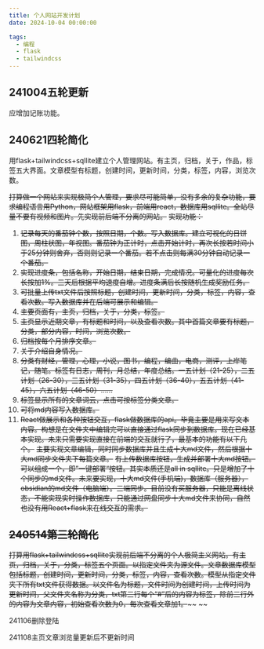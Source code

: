 ```yaml
---
title: 个人网站开发计划
date: 2024-10-04 00:00:00

tags: 
  - 编程
  - flask
  - tailwindcss
---
```

## 241004五轮更新

应增加记账功能。

## 240621四轮简化

用flask+tailwindcss+sqllite建立个人管理网站。有主页，归档，关于，作品，标签五大界面。文章模型有标题，创建时间，更新时间，分类，标签，内容，浏览次数。

~~打算做一个网站来实现极简个人管理，要求尽可能简单，没有多余的复杂功能，要求编程语言用Python，网站框架用flask，前端用react，数据库用sqllite。全站尽量不要有视频和图片。先实现前后端不分离的网站。~~
~~实现功能：~~

1. ~~记录每天的番茄钟个数，按照日期，个数。写入数据库。建立可视化的日饼图，周柱状图，年视图。番茄钟为正计时，点击开始计时，再次长按若时间小于25分钟则舍弃，否则则记录一个番茄。若不点击则每满30分钟自动记录一个番茄。~~
2. ~~实现进度条，包括名称，开始日期，结束日期，完成情况。可量化的进度每次长按加1%。三天后根据平均速度自增。进度条满后长按随机生成奖励任务。~~
3. ~~可批量上传txt文件后按照标题，创建时间，更新时间，分类，标签，内容，查看次数。写入数据库并在后端可展示和编辑。~~
4. ~~主要页面有，主页，归档，关于，分类，标签。~~
5. ~~主页显示近期文章，有标题和时间，以及查看次数。其中首篇文章要有标题，分类，部分内容，时间，浏览次数。~~
6. ~~归档按每个月排序文章。~~
7. ~~关于介绍自身情况。~~
8. ~~分类有财经，管理，心理，小说，图书，编程，编曲，电商，测评，上岸笔记，随笔。标签有日志，周刊，月总结，年度总结。一五计划（21-25），二五计划（26-30），三五计划（31-35），四五计划（36-40），五五计划（41-45），六五计划（46-50）……~~
9. ~~标签显示所有的文章词云，点击可按标签分类文章。~~
10. ~~可将md内容写入数据库。~~
10. ~~React做展示和各种按钮交互，flask做数据库的api。毕竟主要是用来写文本内容。构想是在文件夹中编辑完可以直接通过flask同步到数据库。现在已经基本实现。未来只需要实现直接在前端的交互就行了，最基本的功能有以下几个。~~
    ~~主要实现文章编辑，同时同步数据库并且生成十大md文件，然后根据十大md同步文件夹下每篇文章。~~
    ~~有上传数据库按钮，生成并部署十大md按钮。可以组成一个，即”一键部署“按钮。其实本质还是all in sqllite。只是增加了十个同步的md文件。未来要实现，十大md文件(手机端)，数据库（服务器），obsidian的md文件（电脑端）。三端同步。目前没有买服务器，只能是离线状态，不能实现实时操作数据库，只能通过网盘同步十大md文件来协同，自然也没有用React+flask来在线交互的需求。~~
  

## ~~240514第三轮简化~~

~~打算用flask+tailwindcss+sqllite实现前后端不分离的个人极简主义网站。有主页，归档，关于，分类，标签五个页面。以指定文件夹为源文件。文章数据库模型包括标题，创建时间，更新时间，分类，标签，内容，查看次数。模型从指定文件夹下所有txt文件获得数据。以文件名为标题，文件时间为创建时间，上传时间为更新时间，父文件夹名称为分类，txt第三行每个“#”后的内容为标签，除前三行外的内容为文章内容，初始查看次数为0，每次查看文章加1。~~~~
~~

241106删除登陆

241108主页文章浏览量更新后不更新时间
